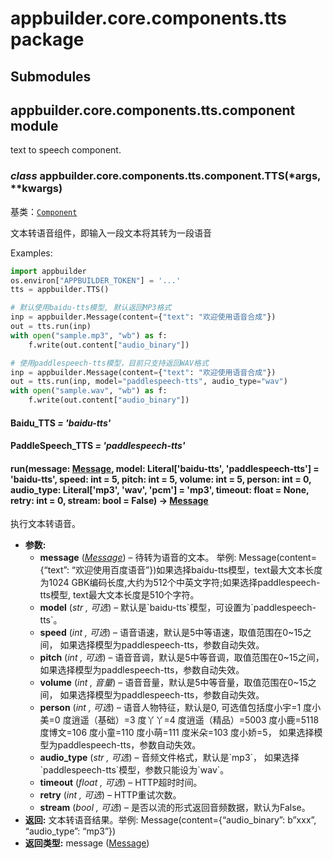 # appbuilder.core.components.tts package

## Submodules

## appbuilder.core.components.tts.component module

text to speech component.

### *class* appbuilder.core.components.tts.component.TTS(\*args, \*\*kwargs)

基类：[`Component`](appbuilder.core.md#appbuilder.core.component.Component)

文本转语音组件，即输入一段文本将其转为一段语音

Examples:

```python
import appbuilder
os.environ["APPBUILDER_TOKEN"] = '...'
tts = appbuilder.TTS()

# 默认使用baidu-tts模型, 默认返回MP3格式
inp = appbuilder.Message(content={"text": "欢迎使用语音合成"})
out = tts.run(inp)
with open("sample.mp3", "wb") as f:
    f.write(out.content["audio_binary"])

# 使用paddlespeech-tts模型，目前只支持返回WAV格式
inp = appbuilder.Message(content={"text": "欢迎使用语音合成"})
out = tts.run(inp, model="paddlespeech-tts", audio_type="wav")
with open("sample.wav", "wb") as f:
    f.write(out.content["audio_binary"])
```

#### Baidu_TTS *= 'baidu-tts'*

#### PaddleSpeech_TTS *= 'paddlespeech-tts'*

#### run(message: [Message](appbuilder.core.md#appbuilder.core.message.Message), model: Literal['baidu-tts', 'paddlespeech-tts'] = 'baidu-tts', speed: int = 5, pitch: int = 5, volume: int = 5, person: int = 0, audio_type: Literal['mp3', 'wav', 'pcm'] = 'mp3', timeout: float = None, retry: int = 0, stream: bool = False) → [Message](appbuilder.core.md#appbuilder.core.message.Message)

执行文本转语音。

* **参数:**
  * **message** ([*Message*](appbuilder.core.md#appbuilder.core.message.Message)) – 待转为语音的文本。
    举例: Message(content={“text”: “欢迎使用百度语音”})如果选择baidu-tts模型，text最大文本长度为1024 GBK编码长度,大约为512个中英文字符;如果选择paddlespeech-tts模型, text最大文本长度是510个字符。
  * **model** (*str* *,*  *可选*) – 默认是\`baidu-tts\`模型，可设置为\`paddlespeech-tts\`。
  * **speed** (*int* *,*  *可选*) – 语音语速，默认是5中等语速，取值范围在0~15之间，
    如果选择模型为paddlespeech-tts，参数自动失效。
  * **pitch** (*int* *,*  *可选*) – 语音音调，默认是5中等音调，取值范围在0~15之间，
    如果选择模型为paddlespeech-tts，参数自动失效。
  * **volume** (*int* *,*  *音量*) – 语音音量，默认是5中等音量，取值范围在0~15之间，
    如果选择模型为paddlespeech-tts，参数自动失效。
  * **person** (*int* *,*  *可选*) – 语音人物特征，默认是0,
    可选值包括度小宇=1 度小美=0 度逍遥（基础）=3 度丫丫=4 度逍遥（精品）=5003
    度小鹿=5118 度博文=106 度小童=110 度小萌=111 度米朵=103 度小娇=5，
    如果选择模型为paddlespeech-tts，参数自动失效。
  * **audio_type** (*str* *,*  *可选*) – 音频文件格式，默认是\`mp3\`，
    如果选择\`paddlespeech-tts\`模型，参数只能设为\`wav\`。
  * **timeout** (*float* *,*  *可选*) – HTTP超时时间。
  * **retry** (*int* *,*  *可选*) – HTTP重试次数。
  * **stream** (*bool* *,*  *可选*) – 是否以流的形式返回音频数据，默认为False。
* **返回:**
  文本转语音结果。举例: Message(content={“audio_binary”: b”xxx”, “audio_type”: “mp3”})
* **返回类型:**
  message ([Message](appbuilder.core.md#appbuilder.core.message.Message))

